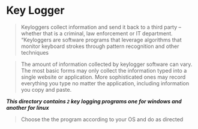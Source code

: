 # Key Logger

> Keyloggers collect information and send it back to a third party – whether that is a criminal, law enforcement or IT department. “Keyloggers are software programs that leverage algorithms that monitor keyboard strokes through pattern recognition and other techniques

> The amount of information collected by keylogger software can vary. The most basic forms may only collect the information typed into a single website or application. More sophisticated ones may record everything you type no matter the application, including information you copy and paste.

*__This directory contains ``2`` key logging programs one for windows and another for linux__*

> Choose the the program according to your OS and do as directed